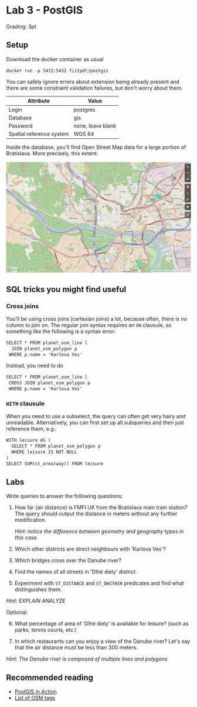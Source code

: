 # Lab 3 - PostGIS

Grading: 3pt

## Setup

Download the docker container as usual

````
docker run -p 5432:5432 fiitpdt/postgis
````

You can safely ignore errors about extension being already present and there are some
constraint validation failures, but don't worry about them.

| Attribute| Value                  |
|----------|------------------------|
| Login    | postgres               |
| Database | gis                    |
| Password | none, leave blank      |
| Spatial reference system | WGS 84 |

Inside the database, you'll find Open Street Map data for a large portion of
Bratislava. More precisely, this extent:

![Map envelope](map_large.png)

## SQL tricks you might find useful

### Cross joins

You'll be using cross joins (cartesian joins) a lot, because often, there is
no column to join on. The regular join syntax requires an `ON` clausule, so
something like the following is a syntax error:
````
SELECT * FROM planet_osm_line l
  JOIN planet_osm_polygon p 
 WHERE p.name = 'Karlova Ves'
````
Instead, you need to do
````
SELECT * FROM planet_osm_line l 
 CROSS JOIN planet_osm_polygon p
 WHERE p.name = 'Karlova Ves'
````

### `WITH` clausule

When you need to use a subselect, the query can often get very hairy and
unreadable. Alternatively, you can first set up all subqueries and then just
reference them, e.g.:

````
WITH leisure AS (
  SELECT * FROM planet_osm_polygon p
  WHERE leisure IS NOT NULL
)
SELECT SUM(st_area(way)) FROM leisure
````

## Labs

Write queries to answer the following questions:

1. How far (air distance) is FMFI UK from the Bratislava main train station?
   The query should output the distance in meters without any further
   modification.

   *Hint: notice the difference between geometry and geography types in this
   case.*

2. Which other districts are direct neighbours with
   'Karlova Ves'?

3. Which bridges cross over the Danube river?

4. Find the names of all streets in 'Dlhé diely' district.

5. Experiment with `ST_DISTANCE` and `ST_DWITHIN` predicates and find what distinguishes them.

  *Hint: EXPLAIN ANALYZE*

Optional:

6. What percentage of area of 'Dlhé diely' is available for leisure? (such as
   parks, tennis courts, etc.)

7. In which restaurants can you enjoy a view of the Danube river? Let's say
   that the air distance must be less than 300 meters.

  *Hint: The Danube river is composed of multiple lines and polygons*

## Recommended reading

- [PostGIS in Action](https://www.manning.com/books/postgis-in-action-third-edition)
- [List of OSM tags](https://wiki.openstreetmap.org/wiki/Category:Tag_descriptions)
